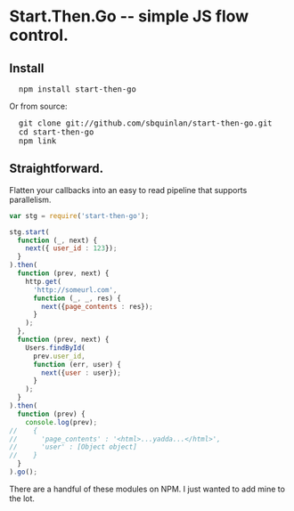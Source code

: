 # Start.Then.Go -- simple JS flow control.

## Install

<pre>
  npm install start-then-go
</pre>

Or from source:

<pre>
  git clone git://github.com/sbquinlan/start-then-go.git 
  cd start-then-go
  npm link
</pre>

## Straightforward.
Flatten your callbacks into an easy to read pipeline that supports parallelism.

```javascript
var stg = require('start-then-go');

stg.start(
  function (_, next) {
    next({ user_id : 123});
  }
).then(
  function (prev, next) {
    http.get(
      'http://someurl.com',
      function (_, _, res) {
        next({page_contents : res});
      }
    );
  },
  function (prev, next) {
    Users.findById(
      prev.user_id, 
      function (err, user) {
        next({user : user});
      }
    );
  }
).then(
  function (prev) {
    console.log(prev);
//    {
//      'page_contents' : '<html>...yadda...</html>',
//      'user' : [Object object]
//    }
  }
).go();
```

There are a handful of these modules on NPM. I just wanted to add mine to the lot.